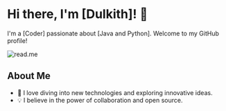 # Hi there, I'm [Dulkith]! 👋

I'm a [Coder] passionate about [Java and Python]. Welcome to my GitHub profile!

![read.me](https://boulderbugle.com/0MSpLi6p)

## About Me

- 🚀 I love diving into new technologies and exploring innovative ideas.
- 💡 I believe in the power of collaboration and open source.

